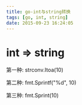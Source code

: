```yaml
---
title: go-int与string转换
tags: [go, int, string]
date: 2015-09-23 16:24:05
---
```


# int => string

第一种: strconv.Itoa(10)

第二种: fmt.Sprintf("%d", 10)

第三种: fmt.Sprint(10)
